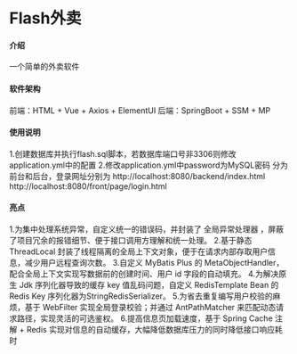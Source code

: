 # Flash外卖

#### 介绍
一个简单的外卖软件

#### 软件架构
前端：HTML + Vue + Axios + ElementUI
后端：SpringBoot + SSM + MP

#### 使用说明
1.创建数据库并执行flash.sql脚本，若数据库端口号非3306则修改application.yml中的配置
2.修改application.yml中password为MySQL密码
分为前台和后台，登录网址分别为
http://localhost:8080/backend/index.html
http://localhost:8080/front/page/login.html

#### 亮点
1.为集中处理系统异常，自定义统一的错误码，并封装了 全局异常处理器 ，屏蔽了项目冗余的报错细节、便于接口调用方理解和统一处理。
2.基于静态 ThreadLocal 封装了线程隔离的全局上下文对象，便于在请求内部存取用户信息，减少用户远程查询次数。
3.自定义 MyBatis Plus 的 MetaObjectHandler，配合全局上下文实现写数据前的创建时间、用户 id 字段的自动填充。
4.为解决原生 Jdk 序列化器导致的缓存 key 值乱码问题，自定义 RedisTemplate Bean 的 Redis Key 序列化器为StringRedisSerializer。
5.为省去重复编写用户校验的麻烦，基于 WebFilter 实现全局登录校验；并通过 AntPathMatcher 来匹配动态请求路径，实现灵活的可选鉴权。
6.提高信息页加载速度，基于 Spring Cache 注解 + Redis 实现对信息的自动缓存，大幅降低数据库压力的同时降低接口响应耗时

